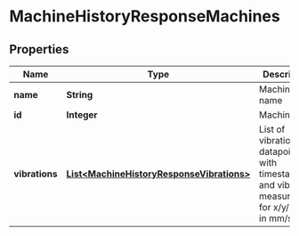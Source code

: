 
# MachineHistoryResponseMachines

## Properties
Name | Type | Description | Notes
------------ | ------------- | ------------- | -------------
**name** | **String** | Machine name |  [optional]
**id** | **Integer** | Machine ID |  [optional]
**vibrations** | [**List&lt;MachineHistoryResponseVibrations&gt;**](MachineHistoryResponseVibrations.md) | List of vibration datapoints, with timestamp and vibration measurement for x/y/z axis in mm/s |  [optional]



